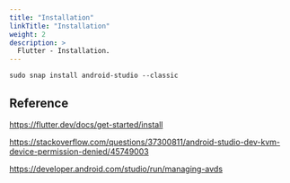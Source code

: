 ```yaml
---
title: "Installation"
linkTitle: "Installation"
weight: 2
description: >
  Flutter - Installation.
---
```


```
sudo snap install android-studio --classic
```

## Reference

https://flutter.dev/docs/get-started/install

https://stackoverflow.com/questions/37300811/android-studio-dev-kvm-device-permission-denied/45749003

https://developer.android.com/studio/run/managing-avds
